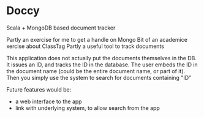 # Doccy
Scala + MongoDB based document tracker

Partly an exercise for me to get a handle on Mongo
Bit of an academice xercise about ClassTag
Partly a useful tool to track documents

This application does not actually put the documents themselves in the DB. It issues an ID, and tracks the ID in the database. The user embeds the ID in the document name (could be the entire document name, or part of it). Then you simply use the system to search for documents containing "ID"

Future features would be:
- a web interface to the app
- link with underlying system, to allow search from the app
